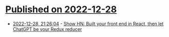 # [Published on 2022-12-28](index.md)

* [2022-12-28, 21:26:04](https://news.ycombinator.com/item?id=34166193) - [Show HN: Built your front end in React, then let ChatGPT be your Redux reducer](https://spindas.dreamwidth.org/4207.html)
